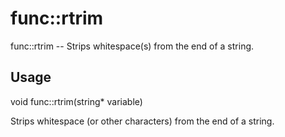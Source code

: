 # func::rtrim
func::rtrim -- Strips whitespace(s) from the end of a string.

## Usage
  void func::rtrim(string* variable)

Strips whitespace (or other characters) from the end of a string.
